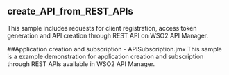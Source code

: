 ## create_API_from_REST_APIs
This sample includes requests for client registration, access token generation and API creation through REST API on WSO2 API Manager. 

##Application creation and subscription - APISubscription.jmx
This sample is a example demonstration for application creation and subscription through REST APIs available in WSO2 API Manager.
